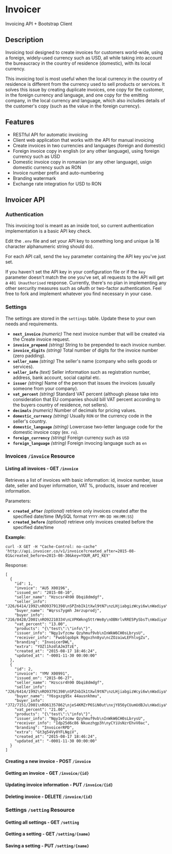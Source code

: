 # Invoicer

Invoicing API + Bootstrap Client

## Description

Invoicing tool designed to create invoices for customers world-wide, using a foreign, widely-used currency such as USD, all while taking into account the bureaucracy in the country of residence (domestic), with its local currency.

This invoicing tool is most useful when the local currency in the country of residence is different from the currency used to sell products or services. It solves this issue by creating duplicate invoices, one copy for the customer, in the foreign currency and language, and one copy for the emitting company, in the local currency and language, which also includes details of the customer's copy (such as the value in the foreign currency).

## Features

* RESTful API for automatic invoicing
* Client web application that works with the API for manual invoicing
* Create invoices in two currencies and languages (foreign and domestic)
* Foreign invoice copy in english (or any other language), using foreign currency such as USD
* Domestic invoice copy in romanian (or any other language), usign domestic currency such as RON
* Invoice number prefix and auto-numbering
* Branding watermark
* Exchange rate integration for USD to RON

## Invoicer API

### Authentication

This invoicing tool is meant as an inside tool, so current authentication implementation is a basic API key check.

Edit the `.env` file and set your API key to something long and unique (a 16 character alphanumeric string should do).

For each API call, send the `key` parameter containing the API key you've just set.

If you haven't set the API key in your configuration file or if the `key` parameter doesn't match the one you've set, all requests to the API will get a `401 Unauthorised` response. Currently, there's no plan in implementing any other sercurity measures such as oAuth or two-factor authentication. Feel free to fork and implement whatever you find necessary in your case.

### Settings

The settings are stored in the `settings` table. Update these to your own needs and requirements. 

* **`next_invoice`** *(numeric)* The next invoice number that will be created via the Create invoice request.
* **`invoice_prepend`** *(string)* String to be prepended to each invoice number.
* **`invoice_digits`** *(string)* Total number of digits for the invoice number (zero padding).
* **`seller_name`** *(string)* The seller's name (company who sells goods or services).
* **`seller_info`** *(text)* Seller information such as registration number, address, bank account, social capital etc.
* **`issuer`** *(string)* Name of the person that issues the invoices (usually someone from your company).
* **`vat_percent`** *(string)* Standard VAT percent (although please take into consideration that EU companies should bill VAT percent according to the buyers country of residence, not sellers).
* **`decimals`** *(numeric)* Number of decimals for pricing values.
* **`domestic_currency`** *(string)* Usually `RON` or the currency code in the seller's country.
* **`domestic_language`** *(string)* Lowercase two-letter language code for the domestic invoice copy (ex. `ro`).
* **`foreign_currency`** *(string)* Foreign currency such as `USD`
* **`foreign_language`** *(string)* Foreign invocing language such as `en`

### Invoices `/invoice` Resource

#### Listing all invoices - GET `/invoice`

Retrieves a list of invoices with basic information: id, invoice number, issue date, seller and buyer information, VAT %, products, issuer and receiver information.

Parameters:

* **`created_after`** *(optional)* retrieve only invoices created after the specified date/time (MySQL format `YYYY-MM-DD HH:MM:SS`)
* **`created_before`** *(optional)* retrieve only invoices created before the specified date/time

**Example:**

    curl -X GET -H "Cache-Control: no-cache" 'http://api.invoicer.co/v1/invoice?created_after=2015-08-01&created_before=2015-08-30&key=YOUR_API_KEY'
    
Response:

    [
      {
        "id": 1,
        "invoice": "AU5 X00196",
        "issued_on": "2015-08-10",
        "seller_name": "Hzscsr4h90 Dbqi8dmdgf",
        "seller_info": "J26/6414/1992\nRO93791398\nSPZnbIk1tXwl9tN7\nzLHjiabgizWcyi6w\nWadiya\noNi08E1o6VgVAGYp",
        "buyer_name": "Wqrss7ygmh Jmrzuprodj",
        "buyer_info": "J16/8428/2001\nRO92210334\nLVPKWkng5ttrWe8y\nOBNrlvRRE5PySbsT\nWadiya\n5BnHUFQpNkSe5pHD",
        "vat_percent": "13.00",
        "products": "{\"test\":\"info\"}",
        "issuer_info": "Ngy1vfzcmw Qzyhmuf9vb\nInWkW6CH0sLbrysU",
        "receiver_info": "Fwoblqobpk Mggvzhn8yu\ncZOzaiwLEFhlvgZu",
        "branding": "InvoicerDWL",
        "extra": "YOZl1hzdlAJm3TzE",
        "created_at": "2015-08-17 18:46:24",
        "updated_at": "-0001-11-30 00:00:00"
      },
      {
        "id": 2,
        "invoice": "YMV X00991",
        "issued_on": "2015-06-27",
        "seller_name": "Hzscsr4h90 Dbqi8dmdgf",
        "seller_info": "J26/6414/1992\nRO93791398\nSPZnbIk1tXwl9tN7\nzLHjiabgizWcyi6w\nWadiya\noNi08E1o6VgVAGYp",
        "buyer_name": "Y6sgxzg95x 44ausnkhmu",
        "buyer_info": "J72/7151/2001\nRO61357862\njeS4KMZrP6SiN0ut\nxjY856yCUumUdBJu\nWadiya\nCk7Men891ZBIctiF",
        "vat_percent": "21.00",
        "products": "{\"test\":\"info\"}",
        "issuer_info": "Ngy1vfzcmw Qzyhmuf9vb\nInWkW6CH0sLbrysU",
        "receiver_info": "Idp25d6c86 Nkuezhgp3h\nyCYiUsNzrEhvV0ac",
        "branding": "InvoicerRPD",
        "extra": "Gt3g54Vy0YFLNgiV",
        "created_at": "2015-08-17 18:46:24",
        "updated_at": "-0001-11-30 00:00:00"
      }
    ]

#### Creating a new invoice - POST `/invoice`

#### Getting an invoice - GET `/invoice/{id}`

#### Updating invoice information - PUT `/invoice/{id}`

#### Deleting invoice - DELETE `/invoice/{id}`

### Settings `/setting` Resource

#### Getting all settings - GET `/setting`

#### Getting a setting - GET `/setting/{name}`

#### Saving a setting - PUT `/setting/{name}`
